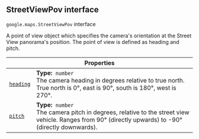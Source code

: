 
<h2 id="StreetViewPov">StreetViewPov interface</h2>
<p>
<code><span itemprop="path">google.maps</span>.<span itemprop="name">StreetViewPov</span></code>
interface
</p>
<p>A point of view object which specifies the camera's orientation at the Street View panorama's position. The point of view is defined as heading and pitch.</p>
<div class="devsite-table-wrapper"><table class="properties responsive" summary="interface StreetViewPov - Properties">
<thead>
<tr><th colspan="2">Properties</th>
</tr></thead>
<tbody>
<tr id="StreetViewPov.heading">
<td itemprop="property"><code><a class="secret-link" href="#StreetViewPov.heading"><span>heading</span></a></code></td>
<td><div><strong>Type:</strong>&nbsp; <code>number</code></div>
<div class="desc">The camera heading in degrees relative to true north. True north is 0°, east is 90°, south is 180°, west is 270°.</div></td>
</tr>
<tr id="StreetViewPov.pitch">
<td itemprop="property"><code><a class="secret-link" href="#StreetViewPov.pitch"><span>pitch</span></a></code></td>
<td><div><strong>Type:</strong>&nbsp; <code>number</code></div>
<div class="desc">The camera pitch in degrees, relative to the street view vehicle. Ranges from 90° (directly upwards) to -90° (directly downwards).</div></td>
</tr>
</tbody>
</table></div>
